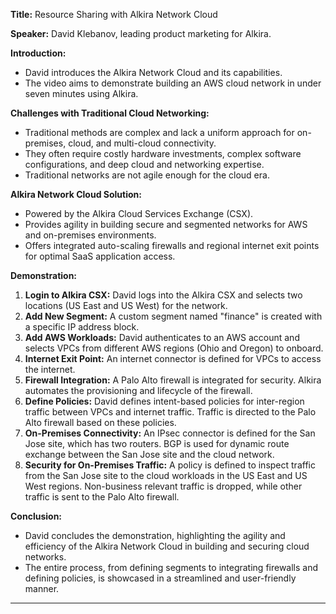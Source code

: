 **Title:** Resource Sharing with Alkira Network Cloud

**Speaker:** David Klebanov, leading product marketing for Alkira.

**Introduction:**
- David introduces the Alkira Network Cloud and its capabilities.
- The video aims to demonstrate building an AWS cloud network in under seven minutes using Alkira.

**Challenges with Traditional Cloud Networking:**
- Traditional methods are complex and lack a uniform approach for on-premises, cloud, and multi-cloud connectivity.
- They often require costly hardware investments, complex software configurations, and deep cloud and networking expertise.
- Traditional networks are not agile enough for the cloud era.

**Alkira Network Cloud Solution:**
- Powered by the Alkira Cloud Services Exchange (CSX).
- Provides agility in building secure and segmented networks for AWS and on-premises environments.
- Offers integrated auto-scaling firewalls and regional internet exit points for optimal SaaS application access.

**Demonstration:**
1. **Login to Alkira CSX:** David logs into the Alkira CSX and selects two locations (US East and US West) for the network.
2. **Add New Segment:** A custom segment named "finance" is created with a specific IP address block.
3. **Add AWS Workloads:** David authenticates to an AWS account and selects VPCs from different AWS regions (Ohio and Oregon) to onboard.
4. **Internet Exit Point:** An internet connector is defined for VPCs to access the internet.
5. **Firewall Integration:** A Palo Alto firewall is integrated for security. Alkira automates the provisioning and lifecycle of the firewall.
6. **Define Policies:** David defines intent-based policies for inter-region traffic between VPCs and internet traffic. Traffic is directed to the Palo Alto firewall based on these policies.
7. **On-Premises Connectivity:** An IPsec connector is defined for the San Jose site, which has two routers. BGP is used for dynamic route exchange between the San Jose site and the cloud network.
8. **Security for On-Premises Traffic:** A policy is defined to inspect traffic from the San Jose site to the cloud workloads in the US East and US West regions. Non-business relevant traffic is dropped, while other traffic is sent to the Palo Alto firewall.

**Conclusion:**
- David concludes the demonstration, highlighting the agility and efficiency of the Alkira Network Cloud in building and securing cloud networks.
- The entire process, from defining segments to integrating firewalls and defining policies, is showcased in a streamlined and user-friendly manner.

---
